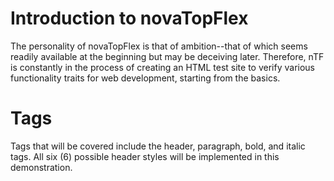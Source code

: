 # Introduction to novaTopFlex
The personality of novaTopFlex is that of ambition--that of which seems readily available at the beginning but may be deceiving later. Therefore, nTF is constantly in the process of creating an HTML test site to verify various functionality traits for web development, starting from the basics.
# Tags
Tags that will be covered include the header, paragraph, bold, and italic tags. All six (6) possible header styles will be implemented in this demonstration.
